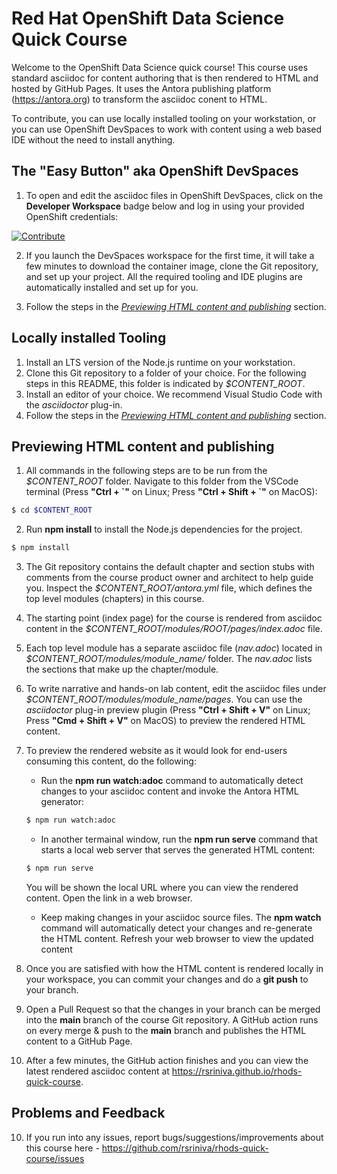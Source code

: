# Red Hat OpenShift Data Science Quick Course

Welcome to the OpenShift Data Science quick course! This course uses standard asciidoc for content authoring that is then rendered to HTML and hosted by GitHub Pages. It uses the Antora publishing platform (https://antora.org) to transform the asciidoc conent to HTML.

To contribute, you can use locally installed tooling on your workstation, or you can use OpenShift DevSpaces to work with content using a web based IDE without the need to install anything.

## The "Easy Button" aka OpenShift DevSpaces

1. To open and edit the asciidoc files in OpenShift DevSpaces, click on the **Developer Workspace** badge below and log in using your provided OpenShift credentials:

[![Contribute](https://www.eclipse.org/che/contribute.svg)](https://devspaces.apps.cluster-bqmpk.bqmpk.sandbox1618.opentlc.com/#https://github.com/RedHatTraining/rhods-quick-course)

2. If you launch the DevSpaces workspace for the first time, it will take a few minutes to download the container image, clone the Git repository, and set up your project. All the required tooling and IDE plugins are automatically installed and set up for you.

3. Follow the steps in the [*Previewing HTML content and publishing*](#Previewing-HTML-content-and-publishing) section.

## Locally installed Tooling

1. Install an LTS version of the Node.js runtime on your workstation.
2. Clone this Git repository to a folder of your choice. For the following steps in this README, this folder is indicated by *$CONTENT_ROOT*.
3. Install an editor of your choice. We recommend Visual Studio Code with the *asciidoctor* plug-in.
4. Follow the steps in the [*Previewing HTML content and publishing*](#Previewing-HTML-content-and-publishing) section.

## Previewing HTML content and publishing

1. All commands in the following steps are to be run from the *$CONTENT_ROOT* folder. Navigate to this folder from the VSCode terminal (Press **"Ctrl + \`"** on Linux; Press **"Ctrl + Shift + `"** on MacOS):

```bash
$ cd $CONTENT_ROOT
```

2. Run **npm install** to install the Node.js dependencies for the project.

```bash
$ npm install
```

3. The Git repository contains the default chapter and section stubs with comments from the course product owner and architect to help guide you. Inspect the *$CONTENT_ROOT/antora.yml* file, which defines the top level modules (chapters) in this course. 

4. The starting point (index page) for the course is rendered from asciidoc content in the *$CONTENT_ROOT/modules/ROOT/pages/index.adoc* file.

5. Each top level module has a separate asciidoc file (*nav.adoc*) located in *$CONTENT_ROOT/modules/module_name/* folder. The *nav.adoc* lists the sections that make up the chapter/module.

6. To write narrative and hands-on lab content, edit the asciidoc files under *$CONTENT_ROOT/modules/module_name/pages*. You can use the *asciidoctor* plug-in preview plugin (Press **"Ctrl + Shift + V"** on Linux; Press **"Cmd + Shift + V"** on MacOS) to preview the rendered HTML content.

7. To preview the rendered website as it would look for end-users consuming this content, do the following:

    * Run the **npm run watch:adoc** command to automatically detect changes to your asciidoc content and invoke the Antora HTML generator:

    ```bash
    $ npm run watch:adoc
    ```

    * In another termainal window, run the **npm run serve** command that starts a local web server that serves the generated HTML content:

    ```bash
    $ npm run serve
    ```
    You will be shown the local URL where you can view the rendered content. Open the link in a web browser.

    * Keep making changes in your asciidoc source files. The **npm watch** command will automatically detect your changes and re-generate the HTML content. Refresh your web browser to view the updated content

8. Once you are satisfied with how the HTML content is rendered locally in your workspace, you can commit your changes and do a **git push** to your branch.

9. Open a Pull Request so that the changes in your branch can be merged into the **main** branch of the course Git repository. A GitHub action runs on every merge & push to the **main** branch and publishes the HTML content to a GitHub Page.

9. After a few minutes, the GitHub action finishes and you can view the latest rendered asciidoc content at https://rsriniva.github.io/rhods-quick-course.

## Problems and Feedback
10. If you run into any issues, report bugs/suggestions/improvements about this course here - https://github.com/rsriniva/rhods-quick-course/issues
